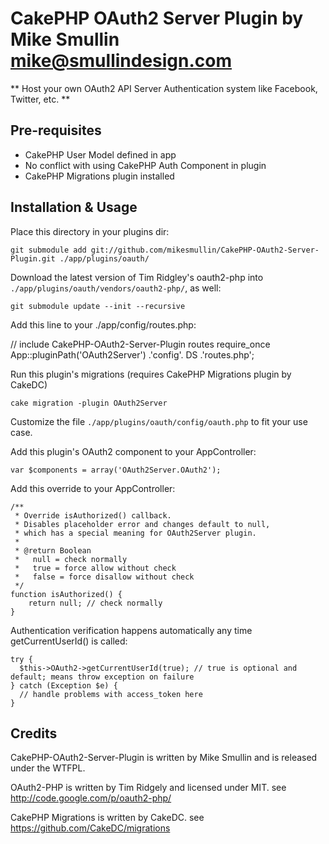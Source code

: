CakePHP OAuth2 Server Plugin by Mike Smullin <mike@smullindesign.com>
============

** Host your own OAuth2 API Server Authentication system like Facebook, Twitter, etc. **

Pre-requisites
------------

* CakePHP User Model defined in app
* No conflict with using CakePHP Auth Component in plugin
* CakePHP Migrations plugin installed

Installation & Usage
------------

Place this directory in your plugins dir:

    git submodule add git://github.com/mikesmullin/CakePHP-OAuth2-Server-Plugin.git ./app/plugins/oauth/

Download the latest version of Tim Ridgley's oauth2-php into `./app/plugins/oauth/vendors/oauth2-php/`, as well:

    git submodule update --init --recursive

Add this line to your ./app/config/routes.php:

   // include CakePHP-OAuth2-Server-Plugin routes
   require_once App::pluginPath('OAuth2Server') .'config'. DS .'routes.php';

Run this plugin's migrations (requires CakePHP Migrations plugin by CakeDC)

    cake migration -plugin OAuth2Server

Customize the file `./app/plugins/oauth/config/oauth.php` to fit your use case.

Add this plugin's OAuth2 component to your AppController:

    var $components = array('OAuth2Server.OAuth2');

Add this override to your AppController:

    /**
     * Override isAuthorized() callback.
     * Disables placeholder error and changes default to null,
     * which has a special meaning for OAuth2Server plugin.
     *
     * @return Boolean
     *   null = check normally
     *   true = force allow without check
     *   false = force disallow without check
     */
    function isAuthorized() {
        return null; // check normally
    }

Authentication verification happens automatically any time getCurrentUserId() is called:

    try {
      $this->OAuth2->getCurrentUserId(true); // true is optional and default; means throw exception on failure
    } catch (Exception $e) {
      // handle problems with access_token here
    }

Credits
------------

CakePHP-OAuth2-Server-Plugin is written by Mike Smullin and is released under the WTFPL.

OAuth2-PHP is written by Tim Ridgely and licensed under MIT. see http://code.google.com/p/oauth2-php/

CakePHP Migrations is written by CakeDC. see https://github.com/CakeDC/migrations
